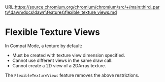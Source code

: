 URL:https://source.chromium.org/chromium/chromium/src/+/main:third_party\dawn\docs\dawn\features\flexible_texture_views.md
# Flexible Texture Views
In Compat Mode, a texture by default:
- Must be created with texture view dimension specified.
- Cannot use different views in the same draw call.
- Cannot create a 2D view of a 2DArray texture.

The `FlexibleTextureViews` feature removes the above restrictions.
